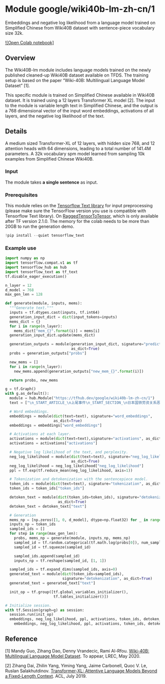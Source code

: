 # Module google/wiki40b-lm-zh-cn/1
Embeddings and negative log likelihood from a language model
trained on Simplified Chinese from Wiki40B dataset with sentence-piece
vocabulary size 32k.

<!-- module-type: text-language-model -->
<!-- asset-path: legacy -->
<!-- fine-tunable: false -->
<!-- format: hub -->
<!-- language: zh-cn -->
<!-- network-architecture: transformer-xl -->
<!-- dataset: wiki40b -->

[![Open Colab notebook]](https://colab.research.google.com/github/tensorflow/hub/blob/master/examples/colab/wiki40b_lm.ipynb)

## Overview

The Wiki40B-lm module includes language models trained on the newly published
cleaned-up Wiki40B dataset available on TFDS. The training setup is based on the
paper “Wiki-40B: Multilingual Language Model Dataset” [1].

This specific module is trained on Simplified Chinese available in Wiki40B dataset.
It is trained using a 12 layers Transformer XL model [2]. The input to the
module is variable length text in Simplified Chinese, and the output is a 768
dimensional vector of the input word embeddings, activations of all layers, and
the negative log likelihood of the text.

## Details

A medium sized Transformer-XL of 12 layers, with hidden size 768, and 12
attention heads with 64 dimensions, leading to a total number of 141.4M
parameters. A 32k vocabulary spm model learned from sampling 10k examples from
Simplified Chinese Wiki40B.

### Input

The module takes **a single sentence** as input.

### Prerequisites

This module relies on the
[Tensorflow Text library](https://github.com/tensorflow/text) for input
preprocessing (please make sure the TensorFlow version you use is compatible
with Tensorflow Text library). On
[RaggedTensorToTensor](https://www.tensorflow.org/api_docs/python/tf/raw_ops/RaggedTensorToTensor),
which is only available after TF version 2.1.0.
The memory for the colab needs to be more than 20GB to run the generation demo.

```python
!pip install --quiet tensorflow_text
```

### Example use

```python
import numpy as np
import tensorflow.compat.v1 as tf
import tensorflow_hub as hub
import tensorflow_text as tf_text
tf.disable_eager_execution()

n_layer = 12
d_model = 768
max_gen_len = 128

def generate(module, inputs, mems):
  """Generate text."""
  inputs = tf.dtypes.cast(inputs, tf.int64)
  generation_input_dict = dict(input_tokens=inputs)
  mems_dict = {}
  for i in range(n_layer):
    mems_dict["mem_{}".format(i)] = mems[i]
  generation_input_dict.update(mems_dict)

  generation_outputs = module(generation_input_dict, signature="prediction",
                              as_dict=True)
  probs = generation_outputs["probs"]

  new_mems = []
  for i in range(n_layer):
    new_mems.append(generation_outputs["new_mem_{}".format(i)])

  return probs, new_mems

g = tf.Graph()
with g.as_default():
  module = hub.Module("https://tfhub.dev/google/wiki40b-lm-zh-cn/1")
  text = ["\n_START_ARTICLE_\n上尾事件\n_START_SECTION_\n日本国铁劳资关系恶化\n_START_PARAGRAPH_\n由于日本国铁财政恶化，管理层开始重整人手安排，令工会及员工感到受威胁。但日本国铁作为公营企业，其雇员均受公营企业等劳资关系法规管——该法第17条规定公营企业员工不得发动任何罢工行为。为了规避该法例"]

  # Word embeddings.
  embeddings = module(dict(text=text), signature="word_embeddings",
                      as_dict=True)
  embeddings = embeddings["word_embeddings"]

  # Activations at each layer.
  activations = module(dict(text=text),signature="activations", as_dict=True)
  activations = activations["activations"]

  # Negative log likelihood of the text, and perplexity.
  neg_log_likelihood = module(dict(text=text), signature="neg_log_likelihood",
                              as_dict=True)
  neg_log_likelihood = neg_log_likelihood["neg_log_likelihood"]
  ppl = tf.exp(tf.reduce_mean(neg_log_likelihood, axis=1))

  # Tokenization and detokenization with the sentencepiece model.
  token_ids = module(dict(text=text), signature="tokenization", as_dict=True)
  token_ids = token_ids["token_ids"]

  detoken_text = module(dict(token_ids=token_ids), signature="detokenization",
                        as_dict=True)
  detoken_text = detoken_text["text"]

  # Generation
  mems_np = [np.zeros([1, 0, d_model], dtype=np.float32) for _ in range(n_layer)]
  inputs_np = token_ids
  sampled_ids = []
  for step in range(max_gen_len):
    probs, mems_np = generate(module, inputs_np, mems_np)
    sampled_id = tf.random.categorical(tf.math.log(probs[0]), num_samples=1, dtype=tf.int32)
    sampled_id = tf.squeeze(sampled_id)

    sampled_ids.append(sampled_id)
    inputs_np = tf.reshape(sampled_id, [1, 1])

  sampled_ids = tf.expand_dims(sampled_ids, axis=0)
  generated_text = module(dict(token_ids=sampled_ids),
                          signature="detokenization", as_dict=True)
  generated_text = generated_text["text"]

  init_op = tf.group([tf.global_variables_initializer(),
                      tf.tables_initializer()])

# Initialize session.
with tf.Session(graph=g) as session:
  session.run(init_op)
  embeddings, neg_log_likelihood, ppl, activations, token_ids, detoken_text, generated_text = session.run([
    embeddings, neg_log_likelihood, ppl, activations, token_ids, detoken_text, generated_text])
```

## Reference

[1] Mandy Guo, Zihang Dao, Denny Vrandecic, Rami Al-Rfou.
[Wiki-40B: Multilingual Language Model Dataset](https://research.google/pubs/pub49029/).
To appear, LREC, May 2020.

[2] Zihang Dai, Zhilin Yang, Yiming Yang, Jaime Carbonell, Quoc V. Le, Ruslan
Salakhutdinov.
[Transformer-XL: Attentive Language Models Beyond a Fixed-Length Context](https://arxiv.org/abs/1901.02860).
ACL, July 2019.
